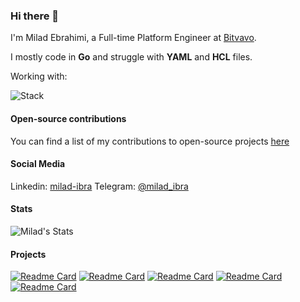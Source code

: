 ### Hi there 👋

<!--
**miladibra10/miladibra10** is a ✨ _special_ ✨ repository because its `README.md` (this file) appears on your GitHub profile.

Here are some ideas to get you started:

- 🔭 I’m currently working on ...
- 🌱 I’m currently learning ...
- 👯 I’m looking to collaborate on ...
- 🤔 I’m looking for help with ...
- 💬 Ask me about ...
- 📫 How to reach me: ...
- 😄 Pronouns: ...
- ⚡ Fun fact: ...
-->

I'm Milad Ebrahimi, a Full-time Platform Engineer at [Bitvavo]([https://github.com/bitvavo](https://github.com/bitvavo)).

I mostly code in **Go** and struggle with **YAML** and **HCL** files.

Working with:

![Stack](https://skillicons.dev/icons?i=kubernetes,go,terraform,aws,openshift,docker,kafka,postgres,mysql,redis,gcp,prometheus,grafana,ansible,py,git,github,gitlab&perline=6)

#### Open-source contributions

You can find a list of my contributions to open-source projects [here](https://github.com/pulls?q=is%3Apr+author%3Amiladibra10+archived%3Afalse+-org%3Amiladibra10+-org%3Abitvavo+-org%3Aebpfhub+-org%3AHighway-project)

#### Social Media
Linkedin: [milad-ibra](https://www.linkedin.com/in/milad-ibra/)
Telegram: [@milad_ibra](https://t.me/tech_mini_blog)

#### Stats
![Milad's Stats](https://github-readme-stats.vercel.app/api?username=miladibra10&show_icons=true&theme=radical&hide_rank=true)

#### Projects
[![Readme Card](https://github-readme-stats.vercel.app/api/pin/?username=miladibra10&repo=vjson)](https://github.com/miladibra10/vjson)
[![Readme Card](https://github-readme-stats.vercel.app/api/pin/?username=optimus-hft&repo=go-ipmux)](https://github.com/optimus-hft/go-ipmux)
[![Readme Card](https://github-readme-stats.vercel.app/api/pin/?username=optimus-hft&repo=lockset)](https://github.com/optimus-hft/lockset)
[![Readme Card](https://github-readme-stats.vercel.app/api/pin/?username=optimus-hft&repo=event-bus)](https://github.com/optimus-hft/event-bus)
[![Readme Card](https://github-readme-stats.vercel.app/api/pin/?username=snapp-incubator&repo=lbaas-operator)](https://github.com/snapp-incubator/lbaas-operator)
